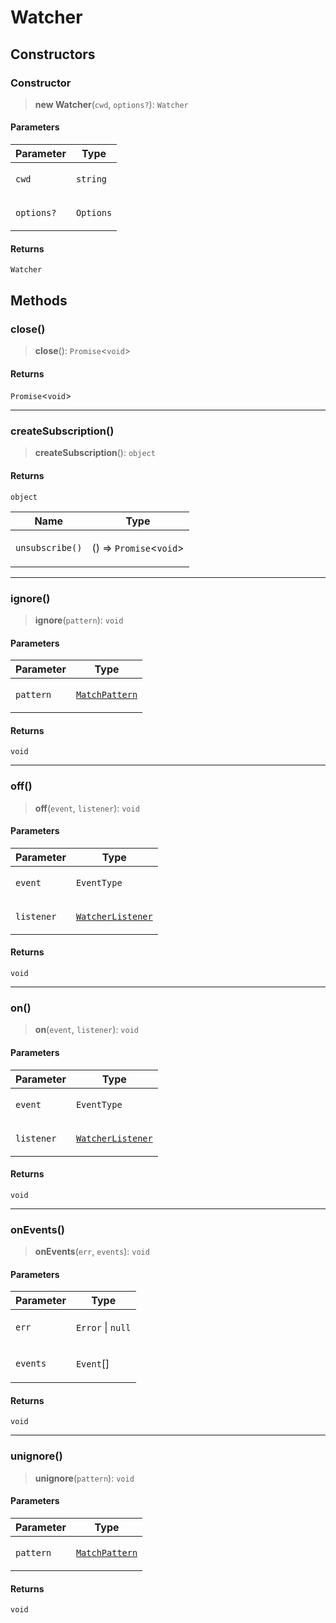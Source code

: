 # Watcher

## Constructors

### Constructor

> **new Watcher**(`cwd`, `options?`): `Watcher`

#### Parameters

<table>
<thead>
<tr>
<th>Parameter</th>
<th>Type</th>
</tr>
</thead>
<tbody>
<tr>
<td>

`cwd`

</td>
<td>

`string`

</td>
</tr>
<tr>
<td>

`options?`

</td>
<td>

`Options`

</td>
</tr>
</tbody>
</table>

#### Returns

`Watcher`

## Methods

### close()

> **close**(): `Promise`\<`void`\>

#### Returns

`Promise`\<`void`\>

---

### createSubscription()

> **createSubscription**(): `object`

#### Returns

`object`

<table>
<thead>
<tr>
<th>Name</th>
<th>Type</th>
</tr>
</thead>
<tbody>
<tr>
<td>

`unsubscribe()`

</td>
<td>

() => `Promise`\<`void`\>

</td>
</tr>
</tbody>
</table>

---

### ignore()

> **ignore**(`pattern`): `void`

#### Parameters

<table>
<thead>
<tr>
<th>Parameter</th>
<th>Type</th>
</tr>
</thead>
<tbody>
<tr>
<td>

`pattern`

</td>
<td>

[`MatchPattern`](../type-aliases/MatchPattern.md)

</td>
</tr>
</tbody>
</table>

#### Returns

`void`

---

### off()

> **off**(`event`, `listener`): `void`

#### Parameters

<table>
<thead>
<tr>
<th>Parameter</th>
<th>Type</th>
</tr>
</thead>
<tbody>
<tr>
<td>

`event`

</td>
<td>

`EventType`

</td>
</tr>
<tr>
<td>

`listener`

</td>
<td>

[`WatcherListener`](../type-aliases/WatcherListener.md)

</td>
</tr>
</tbody>
</table>

#### Returns

`void`

---

### on()

> **on**(`event`, `listener`): `void`

#### Parameters

<table>
<thead>
<tr>
<th>Parameter</th>
<th>Type</th>
</tr>
</thead>
<tbody>
<tr>
<td>

`event`

</td>
<td>

`EventType`

</td>
</tr>
<tr>
<td>

`listener`

</td>
<td>

[`WatcherListener`](../type-aliases/WatcherListener.md)

</td>
</tr>
</tbody>
</table>

#### Returns

`void`

---

### onEvents()

> **onEvents**(`err`, `events`): `void`

#### Parameters

<table>
<thead>
<tr>
<th>Parameter</th>
<th>Type</th>
</tr>
</thead>
<tbody>
<tr>
<td>

`err`

</td>
<td>

`Error` \| `null`

</td>
</tr>
<tr>
<td>

`events`

</td>
<td>

`Event`[]

</td>
</tr>
</tbody>
</table>

#### Returns

`void`

---

### unignore()

> **unignore**(`pattern`): `void`

#### Parameters

<table>
<thead>
<tr>
<th>Parameter</th>
<th>Type</th>
</tr>
</thead>
<tbody>
<tr>
<td>

`pattern`

</td>
<td>

[`MatchPattern`](../type-aliases/MatchPattern.md)

</td>
</tr>
</tbody>
</table>

#### Returns

`void`
